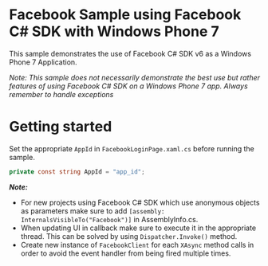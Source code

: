 # Facebook Sample using Facebook C# SDK with Windows Phone 7

This sample demonstrates the use of Facebook C# SDK v6 as a Windows Phone 7 Application.

_Note: This sample does not necessarily demonstrate the best use but rather features of using Facebook C# SDK on a Windows Phone 7 app. Always remember to handle exceptions_

# Getting started

Set the appropriate `AppId` in `FacebookLoginPage.xaml.cs` before running the sample.

```csharp
private const string AppId = "app_id";
```


_**Note:**_
* For new projects using Facebook C# SDK which use anonymous objects as parameters make sure to add `[assembly: InternalsVisibleTo("Facebook")]` in AssemblyInfo.cs.
* When updating UI in callback make sure to execute it in the appropriate thread. This can be solved by using `Dispatcher.Invoke()` method.
* Create new instance of `FacebookClient` for each `XAsync` method calls in order to avoid the event handler from being fired multiple times.